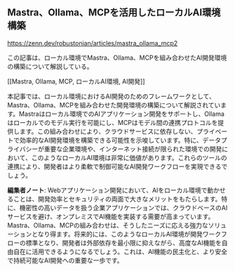 ## Mastra、Ollama、MCPを活用したローカルAI環境構築

https://zenn.dev/robustonian/articles/mastra_ollama_mcp2

この記事は、ローカル環境でMastra、Ollama、MCPを組み合わせたAI開発環境の構築について解説している。

[[Mastra, Ollama, MCP, ローカルAI環境, AI開発]]

本記事では、ローカル環境におけるAI開発のためのフレームワークとして、Mastra、Ollama、MCPを組み合わせた開発環境の構築について解説されています。Mastraはローカル環境でのAIアプリケーション開発をサポートし、Ollamaはローカルでのモデル実行を可能にし、MCPはモデル間の連携プロトコルを提供します。この組み合わせにより、クラウドサービスに依存しない、プライベートで効率的なAI開発環境を構築できる可能性を示唆しています。特に、データプライバシーが重要な企業環境や、インターネット接続が限られた環境での開発において、このようなローカルAI環境は非常に価値があります。これらのツールの連携により、開発者はより柔軟で制御可能なAI開発ワークフローを実現できるでしょう。

**編集者ノート**: Webアプリケーション開発において、AIをローカル環境で動かせることは、開発効率とセキュリティの両面で大きなメリットをもたらします。特に、機密性の高いデータを扱う企業アプリケーションでは、クラウドベースのAIサービスを避け、オンプレミスでAI機能を実装する需要が高まっています。Mastra、Ollama、MCPの組み合わせは、そうしたニーズに応える強力なソリューションとなり得ます。将来的には、このようなローカルAI環境が開発ワークフローの標準となり、開発者は外部依存を最小限に抑えながら、高度なAI機能を自由自在に活用できるようになるでしょう。これは、AI機能の民主化と、より安全で持続可能なAI開発への重要な一歩です。